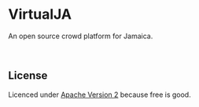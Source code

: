 # VirtualJA
An open source crowd platform for Jamaica.

<br>

## License
Licenced under <a href="http://www.apache.org/licenses/LICENSE-2.0.html">Apache Version 2</a> because free is good.